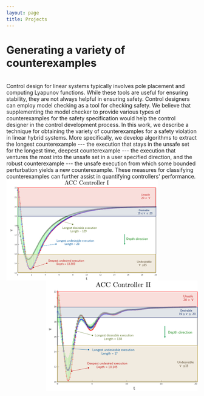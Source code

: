 ```yaml
---
layout: page
title: Projects
---
```


<h1>Generating a variety of counterexamples</h1><br/>
Control design for linear systems typically involves pole placement and computing Lyapunov functions. While these tools are useful for ensuring stability, they are not always helpful in ensuring safety. Control designers can employ model checking as a tool for checking safety. We believe that supplementing the model checker to provide various types of counterexamples for the safety specification would help the control designer in the control development process. In this work, we describe a technique for obtaining the variety of counterexamples for a safety violation in linear hybrid systems. More specifically, we develop algorithms to extract the longest counterexample --- the execution that stays in the unsafe set for the longest time, deepest counterexample --- the execution that ventures the most into the unsafe set in a user specified direction, and the robust counterexample --- the unsafe execution from which some bounded perturbation yields a new counterexample. These measures for classifying counterexamples can further assist in quantifying controllers' performance.<br/>

<img align="left" width="400" src="/public/images/v_t_1.png" alt="ACC Controller 1">
<img align="right" width="400" src="/public/images/v_t_2.png" alt="ACC Controller 2">
